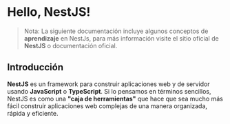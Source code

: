# Hello, NestJS!

> Nota: La siguiente documentación incluye algunos conceptos de **aprendizaje** en NestJs, para más información visite el sitio oficial de **NestJS** o documentación oficial.

## Introducción

**NestJS** es un framework para construir aplicaciones web y de servidor usando **JavaScript** o **TypeScript**. Si lo pensamos en términos sencillos, NestJS es como una **"caja de herramientas"** que hace que sea mucho más fácil construir aplicaciones web complejas de una manera organizada, rápida y eficiente.


<!--stackedit_data:
eyJoaXN0b3J5IjpbLTUyNjE0MzQxMSw3MzA5OTgxMTZdfQ==
-->